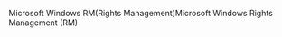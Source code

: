 <span data-ttu-id="6e1a5-101">Microsoft Windows RM(Rights Management)</span><span class="sxs-lookup"><span data-stu-id="6e1a5-101">Microsoft Windows Rights Management (RM)</span></span>